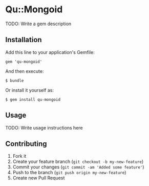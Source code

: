 # Qu::Mongoid

TODO: Write a gem description

## Installation

Add this line to your application's Gemfile:

    gem 'qu-mongoid'

And then execute:

    $ bundle

Or install it yourself as:

    $ gem install qu-mongoid

## Usage

TODO: Write usage instructions here

## Contributing

1. Fork it
2. Create your feature branch (`git checkout -b my-new-feature`)
3. Commit your changes (`git commit -am 'Added some feature'`)
4. Push to the branch (`git push origin my-new-feature`)
5. Create new Pull Request
